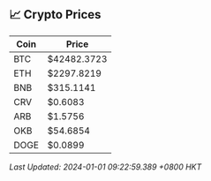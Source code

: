 ## 📈 Crypto Prices

| Coin | Price |
| ---- | ----- |
| BTC | $42482.3723 |
| ETH | $2297.8219 |
| BNB | $315.1141 |
| CRV | $0.6083 |
| ARB | $1.5756 |
| OKB | $54.6854 |
| DOGE | $0.0899 |

_Last Updated: 2024-01-01 09:22:59.389 +0800 HKT_